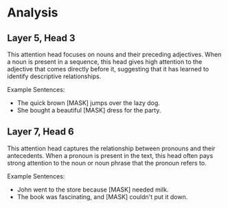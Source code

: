 # Analysis

## Layer 5, Head 3

This attention head focuses on nouns and their preceding adjectives. When a noun is present in a sequence, this head gives high attention to the adjective that comes directly before it, suggesting that it has learned to identify descriptive relationships.

Example Sentences:

- The quick brown [MASK] jumps over the lazy dog.
- She bought a beautiful [MASK] dress for the party.

## Layer 7, Head 6

This attention head captures the relationship between pronouns and their antecedents. When a pronoun is present in the text, this head often pays strong attention to the noun or noun phrase that the pronoun refers to.

Example Sentences:

- John went to the store because [MASK] needed milk.
- The book was fascinating, and [MASK] couldn't put it down.
